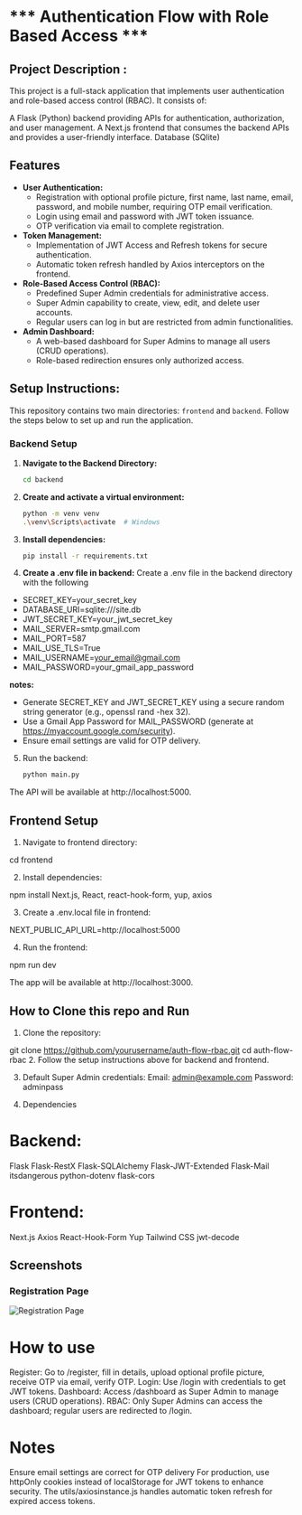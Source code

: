 # *** Authentication Flow with Role Based Access ***


## Project Description :
This project is a full-stack application that implements user authentication and role-based access control (RBAC). It consists of:

A Flask (Python) backend providing APIs for authentication, authorization, and user management.
A Next.js frontend that consumes the backend APIs and provides a user-friendly interface.
Database (SQlite)

## Features

- **User Authentication:**
  - Registration with optional profile picture, first name, last name, email, password, and mobile number, requiring OTP email verification.
  - Login using email and password with JWT token issuance.
  - OTP verification via email to complete registration.
- **Token Management:**
  - Implementation of JWT Access and Refresh tokens for secure authentication.
  - Automatic token refresh handled by Axios interceptors on the frontend.
- **Role-Based Access Control (RBAC):**
  - Predefined Super Admin credentials for administrative access.
  - Super Admin capability to create, view, edit, and delete user accounts.
  - Regular users can log in but are restricted from admin functionalities.
- **Admin Dashboard:**
  - A web-based dashboard for Super Admins to manage all users (CRUD operations).
  - Role-based redirection ensures only authorized access.

## Setup Instructions: 

This repository contains two main directories: `frontend` and `backend`. Follow the steps below to set up and run the application.

### Backend Setup

1. **Navigate to the Backend Directory:**
   ```bash
   cd backend

2. **Create and activate a virtual environment:**
   ```bash
   python -m venv venv 
   .\venv\Scripts\activate  # Windows

3. **Install dependencies:**
   ```bash
   pip install -r requirements.txt

4. **Create a .env file in backend:**
Create a .env file in the backend directory with the following

- SECRET_KEY=your_secret_key
- DATABASE_URI=sqlite:///site.db
- JWT_SECRET_KEY=your_jwt_secret_key
- MAIL_SERVER=smtp.gmail.com
- MAIL_PORT=587
- MAIL_USE_TLS=True
- MAIL_USERNAME=your_email@gmail.com
- MAIL_PASSWORD=your_gmail_app_password

**notes:**
- Generate SECRET_KEY and JWT_SECRET_KEY using a secure random string generator (e.g., openssl rand -hex 32).
- Use a Gmail App Password for MAIL_PASSWORD (generate at https://myaccount.google.com/security).
- Ensure email settings are valid for OTP delivery.


5. Run the backend:
   ```bash
   python main.py

The API will be available at http://localhost:5000.


## Frontend Setup

1. Navigate to frontend directory:

cd frontend

2. Install dependencies:

npm install
Next.js, React, react-hook-form, yup, axios

3. Create a .env.local file in frontend:

NEXT_PUBLIC_API_URL=http://localhost:5000

4. Run the frontend:

npm run dev

The app will be available at http://localhost:3000.

## How to Clone this repo and Run

1. Clone the repository:

git clone https://github.com/yourusername/auth-flow-rbac.git
cd auth-flow-rbac
2. Follow the setup instructions above for backend and frontend.

3. Default Super Admin credentials:
Email: admin@example.com
Password: adminpass

4. Dependencies

# Backend:

Flask
Flask-RestX
Flask-SQLAlchemy
Flask-JWT-Extended
Flask-Mail
itsdangerous
python-dotenv
flask-cors

# Frontend:

Next.js
Axios
React-Hook-Form
Yup
Tailwind CSS
jwt-decode


## Screenshots

### Registration Page
![Registration Page](./screenshots/001_Registeration_page_design.png)


# How to use 

Register: Go to /register, fill in details, upload optional profile picture, receive OTP via email, verify OTP.
Login: Use /login with credentials to get JWT tokens.
Dashboard: Access /dashboard as Super Admin to manage users (CRUD operations).
RBAC: Only Super Admins can access the dashboard; regular users are redirected to /login.



# Notes

Ensure email settings are correct for OTP delivery 
For production, use httpOnly cookies instead of localStorage for JWT tokens to enhance security.
The utils/axiosinstance.js handles automatic token refresh for expired access tokens.